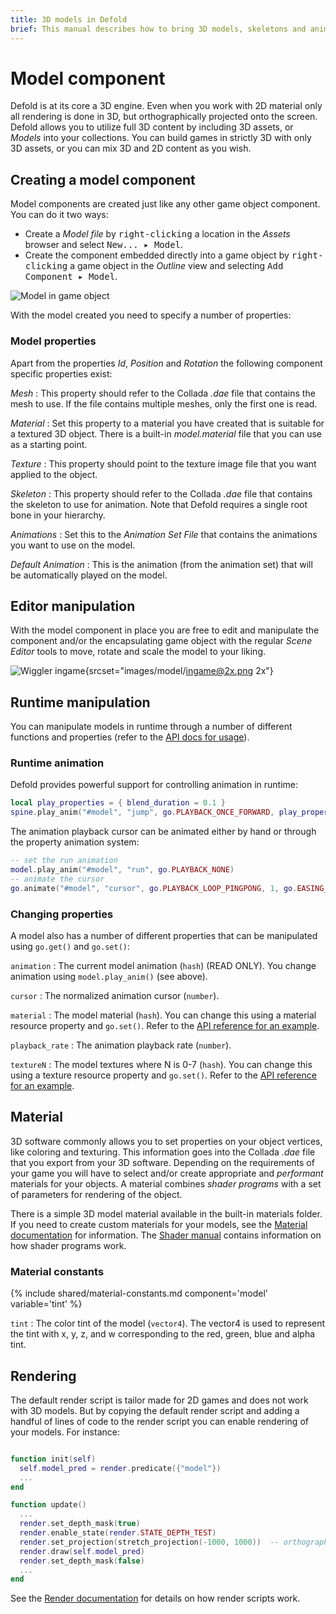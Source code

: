 ```yaml
---
title: 3D models in Defold
brief: This manual describes how to bring 3D models, skeletons and animations into your game.
---
```


# Model component

Defold is at its core a 3D engine. Even when you work with 2D material only all rendering is done in 3D, but orthographically projected onto the screen. Defold allows you to utilize full 3D content by including 3D assets, or _Models_ into your collections. You can build games in strictly 3D with only 3D assets, or you can mix 3D and 2D content as you wish.

## Creating a model component

Model components are created just like any other game object component. You can do it two ways:

- Create a *Model file* by <kbd>right-clicking</kbd> a location in the *Assets* browser and select <kbd>New... ▸ Model</kbd>.
- Create the component embedded directly into a game object by <kbd>right-clicking</kbd> a game object in the *Outline* view and selecting <kbd>Add Component ▸ Model</kbd>.

![Model in game object](images/model/model.png)

With the model created you need to specify a number of properties:

### Model properties

Apart from the properties *Id*, *Position* and *Rotation* the following component specific properties exist:

*Mesh*
: This property should refer to the Collada *.dae* file that contains the mesh to use. If the file contains multiple meshes, only the first one is read.

*Material*
: Set this property to a material you have created that is suitable for a textured 3D object. There is a built-in *model.material* file that you can use as a starting point.

*Texture*
: This property should point to the texture image file that you want applied to the object.

*Skeleton*
: This property should refer to the Collada *.dae* file that contains the skeleton to use for animation. Note that Defold requires a single root bone in your hierarchy.

*Animations*
: Set this to the *Animation Set File* that contains the animations you want to use on the model.

*Default Animation*
: This is the animation (from the animation set) that will be automatically played on the model.

## Editor manipulation

With the model component in place you are free to edit and manipulate the component and/or the encapsulating game object with the regular *Scene Editor* tools to move, rotate and scale the model to your liking.

![Wiggler ingame](images/model/ingame.png){srcset="images/model/ingame@2x.png 2x"}

## Runtime manipulation

You can manipulate models in runtime through a number of different functions and properties (refer to the [API docs for usage](/ref/model/)).

### Runtime animation

Defold provides powerful support for controlling animation in runtime:

```lua
local play_properties = { blend_duration = 0.1 }
spine.play_anim("#model", "jump", go.PLAYBACK_ONCE_FORWARD, play_properties)
```

The animation playback cursor can be animated either by hand or through the property animation system:

```lua
-- set the run animation
model.play_anim("#model", "run", go.PLAYBACK_NONE)
-- animate the cursor
go.animate("#model", "cursor", go.PLAYBACK_LOOP_PINGPONG, 1, go.EASING_LINEAR, 10)
```

### Changing properties

A model also has a number of different properties that can be manipulated using `go.get()` and `go.set()`:

`animation`
: The current model animation (`hash`) (READ ONLY). You change animation using `model.play_anim()` (see above).

`cursor`
: The normalized animation cursor (`number`).

`material`
: The model material (`hash`). You can change this using a material resource property and `go.set()`. Refer to the [API reference for an example](/ref/model/#material).

`playback_rate`
: The animation playback rate (`number`).

`textureN`
: The model textures where N is 0-7 (`hash`). You can change this using a texture resource property and `go.set()`. Refer to the [API reference for an example](/ref/model/#textureN).


## Material

3D software commonly allows you to set properties on your object vertices, like coloring and texturing. This information goes into the Collada *.dae* file that you export from your 3D software. Depending on the requirements of your game you will have to select and/or create appropriate and _performant_ materials for your objects. A material combines _shader programs_ with a set of parameters for rendering of the object.

There is a simple 3D model material available in the built-in materials folder. If you need to create custom materials for your models, see the [Material documentation](/manuals/material) for information. The [Shader manual](/manuals/shader) contains information on how shader programs work.


### Material constants

{% include shared/material-constants.md component='model' variable='tint' %}

`tint`
: The color tint of the model (`vector4`). The vector4 is used to represent the tint with x, y, z, and w corresponding to the red, green, blue and alpha tint.


## Rendering

The default render script is tailor made for 2D games and does not work with 3D models. But by copying the default render script and adding a handful of lines of code to the render script you can enable rendering of your models. For instance:

  ```lua

  function init(self)
    self.model_pred = render.predicate({"model"})
    ...
  end

  function update()
    ...
    render.set_depth_mask(true)
    render.enable_state(render.STATE_DEPTH_TEST)
    render.set_projection(stretch_projection(-1000, 1000))  -- orthographic
    render.draw(self.model_pred)
    render.set_depth_mask(false)
    ...
  end
  ```

See the [Render documentation](/manuals/render) for details on how render scripts work.
